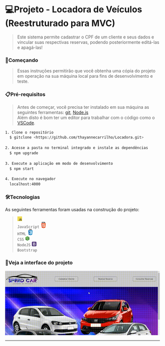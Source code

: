 # 💻Projeto - Locadora de Veículos (Reestruturado para MVC)
><p>Este sistema permite cadastrar o CPF de um cliente e seus dados e vincular suas respectivas reservas, podendo posteriormente editá-las e apagá-las!</p>

### 🚀Começando
><p>Essas instruções permitirão que você obtenha uma cópia do projeto em operação na sua máquina local para fins de desenvolvimento e teste.</p>

### 📋Pré-requisitos
>Antes de começar, você precisa ter instalado em sua máquina as seguintes ferramentas: [git](https://git-scm.com/), [Node.js](https://nodejs.org/en) </br>
>Além disto é bom ter um editor para trabalhar com o código como o [VSCode](https://code.visualstudio.com/).

```bash
1. Clone o repositório
  $ gitclone <https://github.com/thayannecarrilho/Locadora.git>

2. Acesse a pasta no terminal integrado e instale as dependências
  $ npm upgrade

3. Execute a aplicação em modo de desenvolvimento
  $ npm start

4. Execute no navegador
  localhost:4000

```
### 🛠️Tecnologias
As seguintes ferramentas foram usadas na construção do projeto:
><code><img height="15" src="https://raw.githubusercontent.com/github/explore/80688e429a7d4ef2fca1e82350fe8e3517d3494d/topics/javascript/javascript.png" alt="Javascript"> JavaScript</code>
><code><img height="20" src="https://raw.githubusercontent.com/github/explore/80688e429a7d4ef2fca1e82350fe8e3517d3494d/topics/html/html.png" alt="HTML5"> HTML</code>
><code><img height="20" src="https://raw.githubusercontent.com/github/explore/80688e429a7d4ef2fca1e82350fe8e3517d3494d/topics/css/css.png" alt="CSS"> CSS</code>
><code><img height="15" src="https://raw.githubusercontent.com/github/explore/80688e429a7d4ef2fca1e82350fe8e3517d3494d/topics/nodejs/nodejs.png" alt="Nodejs"/> NodeJS</code>
><code><img height="15" src="https://raw.githubusercontent.com/github/explore/80688e429a7d4ef2fca1e82350fe8e3517d3494d/topics/bootstrap/bootstrap.png" alt="bootstrap"/> Bootstrap</code>

### 👀Veja a interface do projeto

<img width="1100" src="/public/img-readme/home-page.gif"> </br>
<hr>





